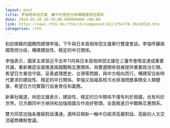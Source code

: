 ```yaml
---
layout: post
title: 李強晤岸田文雄　籲中日管控分歧構建建設性關係
date: 2024-05-26 20:39:00.000000000 +08:00
link: https://news.rthk.hk/rthk/ch/component/k2/1754778-20240526.htm
categories: rthk
---
```


到訪南韓的國務院總理李強，下午與日本首相岸田文雄舉行雙邊會談。李強呼籲兩國管控分歧，構建建設性、穩定的中日關係。

李強表示，國家主席習近平去年11月與日本首相岸田文雄在三藩市會晤並達成重要共識，重新確認全面推進兩國戰略互惠關係，為雙邊關係發展提供重要政治引領，希望日方重信守諾，妥善處理歷史、台灣等問題，與中方相向而行，構建契合新時代要求的建設性、穩定的中日關係。李強又指福島核污水排海問題事關全人類健康，希望日方切實履行自身責任和義務。

新華社報道，岸田文雄表示，建設性、穩定的日中關係不僅有利於兩國，也有利於世界。日方願同中方保持和加強兩國合作良好勢頭，全面推進日中戰略互惠關系。

雙方同意加強各層級對話溝通，適時召開新一輪中日經濟高層對話、高級別人文交流磋商機制會議。
